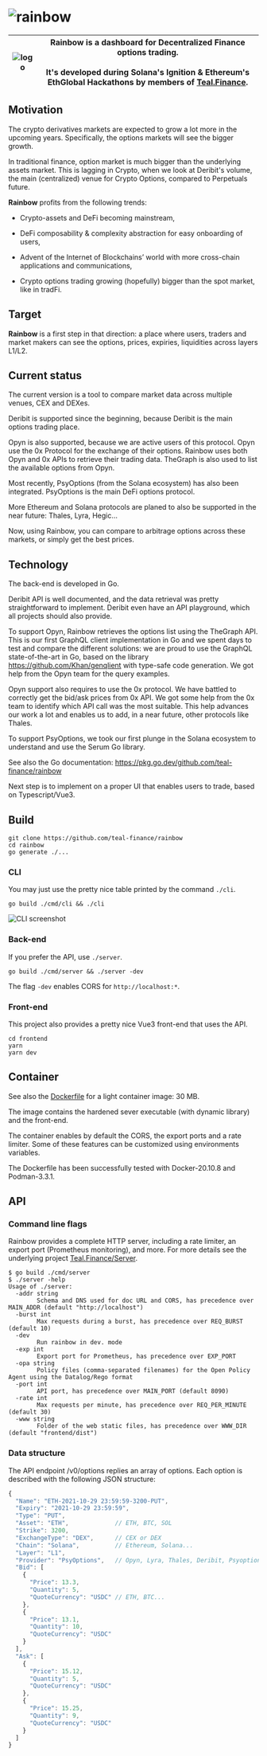 # ![rainbow](frontend/public/rainbow-chancery.png)

![logo](frontend/public/small.png) | Rainbow is a dashboard for Decentralized Finance options trading. <br><br> It's developed during Solana's Ignition & Ethereum's EthGlobal Hackathons by members of [Teal.Finance](https://teal.finance/).
---|---

## Motivation

The crypto derivatives markets are expected
to grow a lot more in the upcoming years.
Specifically, the options markets will see the bigger growth.

In traditional finance, option market is much bigger
than the underlying assets market.
This is lagging in Crypto, when we look at Deribit's volume,
the main (centralized) venue for Crypto Options,
compared to Perpetuals future.

**Rainbow** profits from the following trends:

* Crypto-assets and DeFi becoming mainstream,

* DeFi composability & complexity abstraction
  for easy onboarding of users,

* Advent of the Internet of Blockchains’ world
  with more cross-chain applications and communications,

* Crypto options trading growing (hopefully) bigger
  than the spot market, like in tradFi.

## Target

**Rainbow** is a first step in that direction:
a place where users, traders and market makers can see
the options, prices, expiries, liquidities across layers L1/L2.

## Current status

The current version is a tool to compare market data
across multiple venues, CEX and DEXes.

Deribit is supported since the beginning, because Deribit
is the main options trading place.

Opyn is also supported, because we are active users of this protocol.
Opyn use the 0x Protocol for the exchange of their options.
Rainbow uses both Opyn and 0x APIs to retrieve their trading data.
TheGraph is also used to list the available options from Opyn.

Most recently, PsyOptions (from the Solana ecosystem) has also been integrated.
PsyOptions is the main DeFi options protocol.

More Ethereum and Solana protocols are planed to also be supported
in the near future: Thales, Lyra, Hegic...

Now, using Rainbow, you can compare to arbitrage options
across these markets, or simply get the best prices.

## Technology

The back-end is developed in Go.

Deribit API is well documented, and the data retrieval
was pretty straightforward to implement.
Deribit even have an API playground, which all projects should also provide.

To support Opyn, Rainbow retrieves the options list using the TheGraph API.
This is our first GraphQL client implementation in Go and we spent days
to test and compare the different solutions:
we are proud to use the GraphQL state-of-the-art in Go,
based on the library <https://github.com/Khan/genqlient>
with type-safe code generation.
We got help from the Opyn team for the query examples.

Opyn support also requires to use the 0x protocol.
We have battled to correctly get the bid/ask prices from 0x API.
We got some help from the 0x team to identify which API call was the most suitable.
This help advances our work a lot and enables us to add,
in a near future, other protocols like Thales.

To support PsyOptions, we took our first plunge
in the Solana ecosystem to understand and use the Serum Go library.

See also the Go documentation: <https://pkg.go.dev/github.com/teal-finance/rainbow>

Next step is to implement on a proper UI that enables users to trade,
based on Typescript/Vue3.

## Build

    git clone https://github.com/teal-finance/rainbow
    cd rainbow
    go generate ./...

### CLI

You may just use the pretty nice table printed by the command `./cli`.

    go build ./cmd/cli && ./cli

![CLI screenshot](frontend/public/cli.jpg)

### Back-end

If you prefer the API, use `./server`.

    go build ./cmd/server && ./server -dev

The flag `-dev` enables CORS for `http://localhost:*`.

### Front-end

This project also provides a pretty nice Vue3 front-end that uses the API.

    cd frontend
    yarn
    yarn dev

## Container

See also the [Dockerfile](Dockerfile) for a light container image: 30 MB.

The image contains the hardened sever executable (with dynamic library) and the front-end.

The container enables by default the CORS, the export ports and a rate limiter.
Some of these features can be customized using environments variables.

The Dockerfile has been successfully tested with Docker-20.10.8 and Podman-3.3.1.

## API

### Command line flags

Rainbow provides a complete HTTP server,
including a rate limiter, an export port (Prometheus monitoring),
and more. For more details see the underlying project
[Teal.Finance/Server](https://github.com/teal-finance/teal/).

```
$ go build ./cmd/server
$ ./server -help
Usage of ./server:
  -addr string
        Schema and DNS used for doc URL and CORS, has precedence over MAIN_ADDR (default "http://localhost")
  -burst int
        Max requests during a burst, has precedence over REQ_BURST (default 10)
  -dev
        Run rainbow in dev. mode
  -exp int
        Export port for Prometheus, has precedence over EXP_PORT
  -opa string
        Policy files (comma-separated filenames) for the Open Policy Agent using the Datalog/Rego format
  -port int
        API port, has precedence over MAIN_PORT (default 8090)
  -rate int
        Max requests per minute, has precedence over REQ_PER_MINUTE (default 30)
  -www string
        Folder of the web static files, has precedence over WWW_DIR (default "frontend/dist")
```

### Data structure

The API endpoint /v0/options replies an array of options.
Each option is described with the following JSON structure:

```js
{
  "Name": "ETH-2021-10-29 23:59:59-3200-PUT",
  "Expiry": "2021-10-29 23:59:59",
  "Type": "PUT",
  "Asset": "ETH",             // ETH, BTC, SOL
  "Strike": 3200,
  "ExchangeType": "DEX",      // CEX or DEX
  "Chain": "Solana",          // Ethereum, Solana...
  "Layer": "L1",
  "Provider": "PsyOptions",   // Opyn, Lyra, Thales, Deribit, Psyoptions
  "Bid": [
    {
      "Price": 13.3,
      "Quantity": 5,
      "QuoteCurrency": "USDC" // ETH, BTC...
    },
    {
      "Price": 13.1,
      "Quantity": 10,
      "QuoteCurrency": "USDC"
    }
  ],
  "Ask": [
    {
      "Price": 15.12,
      "Quantity": 5,
      "QuoteCurrency": "USDC"
    },
    {
      "Price": 15.25,
      "Quantity": 9,
      "QuoteCurrency": "USDC"
    }
  ]
}
```
